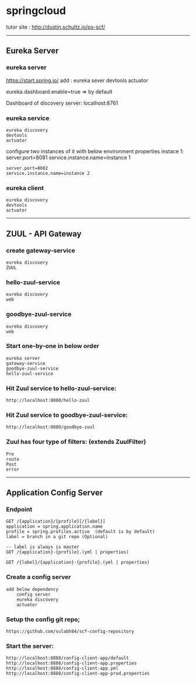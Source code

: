 # springcloud

tutor site : http://dustin.schultz.io/ps-scf/

----------------------------------------------------
## Eureka Server

### eureka server
https://start.spring.io/
add :
   eureka sever
   devtools
   actuator
 
eureka.dashboard.enable=true  => by default

Dashboard of discovery server: localhost:8761
   
### eureka service
    eureka discovery
	devtools
	actuator
	
configure two instances of it with below environment properties
instace 1:
	server.port=8081
	service.instance.name=instance 1
  
	server.port=8082
	service.instance.name=instance 2
  
### eureka client
    eureka discovery
	devtools
	actuator

------------------------------------------------------

## ZUUL - API Gateway

### create gateway-service
	eureka discovery
	ZUUL
	
### hello-zuul-service
	eureka discovery
	web
	
### goodbye-zuul-service
	eureka discovery
	web
	
### Start one-by-one in below order
	eureka server
	gateway-service
	goodbye-zuul-service
	hello-zuul-service
	
### Hit Zuul service to hello-zuul-service:
	http://localhost:8080/hello-zuul
	
### Hit Zuul service to goodbye-zuul-service:
	http://localhost:8080/goodbye-zuul
	
### Zuul has four type of filters: (extends ZuulFilter)
	Pre
	route
	Post
	error
	
-------------------------------------------------------

## Application Config Server

### Endpoint
	GET /{application}/{profile}[/{label}]
	application = spring.application.name
	profile = spring.profiles.active  (default is by default)
	label = branch in a git repo (Optional)
	
	-- label is always is master
	GET /{application}-{profile}.(yml | properties)
	
	GET /{label}/{application}-{profile}.(yml | properties)
	
### Create a config server
	add below dependency
		config server
		eureka discovery
		actuator
		
### Setup the config git repo;
	https://github.com/sulabh84/scf-config-repository
	
### Start the server:
	http://localhost:8888/config-client-app/default
	http://localhost:8888/config-client-app.properties
	http://localhost:8888/config-client-app.yml
	http://localhost:8888/config-client-app-prod.properties
	
	
